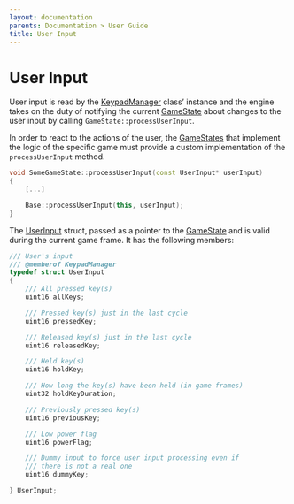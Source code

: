 ```yaml
---
layout: documentation
parents: Documentation > User Guide
title: User Input
---
```


# User Input

User input is read by the [KeypadManager](/documentation/api/class-keypad-manager/) class’ instance and the engine takes on the duty of notifying the current [GameState](/documentation/api/class-game-state/) about changes to the user input by calling `GameState::processUserInput`.

In order to react to the actions of the user, the [GameStates](/documentation/api/class-game-state/) that implement the logic of the specific game must provide a custom implementation of the `processUserInput` method.

```cpp
void SomeGameState::processUserInput(const UserInput* userInput)
{
    [...]

    Base::processUserInput(this, userInput);
}
```

The [UserInput](/documentation/api/struct-user-input/) struct, passed as a pointer to the [GameState](/documentation/api/class-game-state/) and is valid during the current game frame. It has the following members:

```cpp
/// User's input
/// @memberof KeypadManager
typedef struct UserInput
{
    /// All pressed key(s)
    uint16 allKeys;

    /// Pressed key(s) just in the last cycle
    uint16 pressedKey;

    /// Released key(s) just in the last cycle
    uint16 releasedKey;

    /// Held key(s)
    uint16 holdKey;

    /// How long the key(s) have been held (in game frames)
    uint32 holdKeyDuration;

    /// Previously pressed key(s)
    uint16 previousKey;

    /// Low power flag
    uint16 powerFlag;

    /// Dummy input to force user input processing even if
    /// there is not a real one
    uint16 dummyKey;

} UserInput;
```
